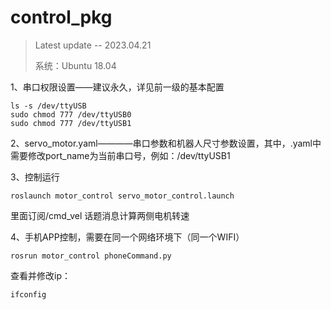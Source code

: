 # control_pkg
> Latest update  --  2023.04.21
> 
> 系统：Ubuntu 18.04
>
1、串口权限设置——建议永久，详见前一级的基本配置
```
ls -s /dev/ttyUSB
sudo chmod 777 /dev/ttyUSB0
sudo chmod 777 /dev/ttyUSB1
```

2、servo_motor.yaml————串口参数和机器人尺寸参数设置，其中，.yaml中需要修改port_name为当前串口号，例如：/dev/ttyUSB1

3、控制运行
```
roslaunch motor_control servo_motor_control.launch
```
 里面订阅/cmd_vel 话题消息计算两侧电机转速

4、手机APP控制，需要在同一个网络环境下（同一个WIFI）
```
rosrun motor_control phoneCommand.py 
```
查看并修改ip：
```
ifconfig
```
